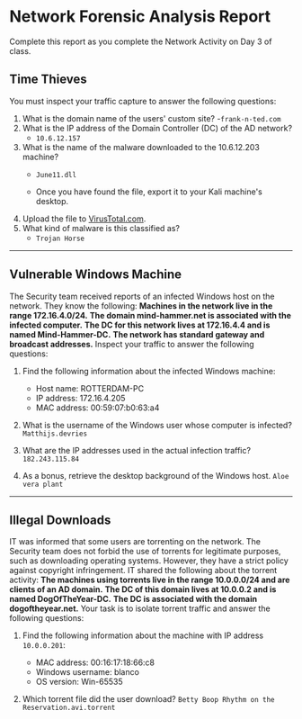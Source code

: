 # Network Forensic Analysis Report

Complete this report as you complete the Network Activity on Day 3 of class.

## Time Thieves 
You must inspect your traffic capture to answer the following questions:

1. What is the domain name of the users' custom site?
   -`frank-n-ted.com`
2. What is the IP address of the Domain Controller (DC) of the AD network?
   - `10.6.12.157`
3. What is the name of the malware downloaded to the 10.6.12.203 machine?
   - `June11.dll`

   - Once you have found the file, export it to your Kali machine's desktop.
4. Upload the file to [VirusTotal.com](https://www.virustotal.com/gui/). 
5. What kind of malware is this classified as?
   - `Trojan Horse`

---

## Vulnerable Windows Machine
The Security team received reports of an infected Windows host on the network. They know the following:
  **Machines in the network live in the range 172.16.4.0/24.**
  **The domain mind-hammer.net is associated with the infected computer.**
  **The DC for this network lives at 172.16.4.4 and is named Mind-Hammer-DC.**
  **The network has standard gateway and broadcast addresses.**
Inspect your traffic to answer the following questions:
1. Find the following information about the infected Windows machine:
    - Host name:   ROTTERDAM-PC
    - IP address:  172.16.4.205
    - MAC address: 00:59:07:b0:63:a4
    
2. What is the username of the Windows user whose computer is infected?
         `Matthijs.devries`
3. What are the IP addresses used in the actual infection traffic?
         `182.243.115.84`
4. As a bonus, retrieve the desktop background of the Windows host.
         `Aloe vera plant`

---

## Illegal Downloads
IT was informed that some users are torrenting on the network. The Security team does not forbid the use of torrents for legitimate purposes, such as downloading operating systems. However, they have a strict policy against copyright infringement.
IT shared the following about the torrent activity:
   **The machines using torrents live in the range 10.0.0.0/24 and are clients of an AD domain.**
   **The DC of this domain lives at 10.0.0.2 and is named DogOfTheYear-DC.**
   **The DC is associated with the domain dogoftheyear.net.**
Your task is to isolate torrent traffic and answer the following questions:

1. Find the following information about the machine with IP address `10.0.0.201`:
    - MAC address:  00:16:17:18:66:c8
    - Windows username: blanco
    - OS version:  Win-65535

2. Which torrent file did the user download?
         `Betty Boop Rhythm on the Reservation.avi.torrent`
